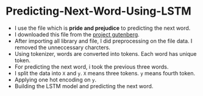 # Predicting-Next-Word-Using-LSTM

- I use the file which is **pride and prejudice** to predicting the next word. 
- I downloaded this file from the [project gutenberg](https://www.gutenberg.org/).
- After importing all library and file, I did preprocessing on the file data. I removed the unneccessary charcters.
- Using tokenizer, words are converted into tokens. Each word has unique token.
- For predicting the next word, i took the previous three words.
- I split the data into `X` and `y`. `X` means three tokens. `y` means fourth token.
- Applying one hot encoding on `y`.
- Building the LSTM model and predicting the next word.
